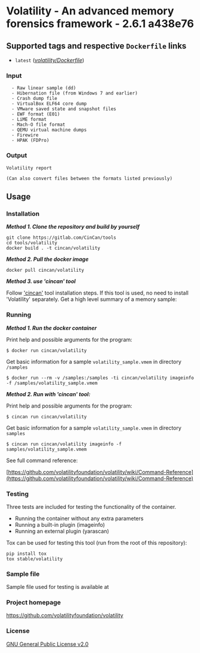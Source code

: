 # Volatility - An advanced memory forensics framework - 2.6.1 a438e76

## Supported tags and respective `Dockerfile` links

* `latest` ([*volatility/Dockerfile*](https://gitlab.com/CinCan/tools/blob/master/volatility/Dockerfile))

### Input

```
  - Raw linear sample (dd)
  - Hibernation file (from Windows 7 and earlier)
  - Crash dump file
  - VirtualBox ELF64 core dump
  - VMware saved state and snapshot files
  - EWF format (E01) 
  - LiME format
  - Mach-O file format
  - QEMU virtual machine dumps
  - Firewire 
  - HPAK (FDPro)
```

### Output

```
Volatility report
  
(Can also convert files between the formats listed previously)

```


## Usage

### Installation

__*Method 1. Clone the repository and build by yourself*__
```
git clone https://gitlab.com/CinCan/tools
cd tools/volatility
docker build . -t cincan/volatility
```

__*Method 2. Pull the docker image*__
```
docker pull cincan/volatility
```
__*Method 3. use 'cincan' tool*__

Follow ['cincan'](https://gitlab.com/CinCan/cincan-command) tool installation steps. If this tool is used, no need to install 'Volatility' separately.
Get a high level summary of a memory sample:  

### Running

__*Method 1. Run the docker container*__

Print help and possible arguments for the program:

`$ docker run cincan/volatility`

Get basic information for a sample `volatility_sample.vmem` in directory `/samples`

`$ docker run --rm -v /samples:/samples -ti cincan/volatility imageinfo -f /samples/volatility_sample.vmem`  

__*Method 2. Run with 'cincan' tool:*__

Print help and possible arguments for the program:
 
`$ cincan run cincan/volatility`

Get basic information for a sample `volatility_sample.vmem` in directory `samples`

`$ cincan run cincan/volatility imageinfo -f samples/volatility_sample.vmem`


See full command reference:


[https://github.com/volatilityfoundation/volatility/wiki/Command-Reference](https://github.com/volatilityfoundation/volatility/wiki/Command-Reference)  

### Testing

Three tests are included for testing the functionality of the container.
* Running the container without any extra parameters
* Running a built-in plugin (imageinfo)
* Running an external plugin (yarascan)

Tox can be used for testing this tool (run from the root of this repository):
```
pip install tox
tox stable/volatility
```

### Sample file

Sample file used for testing is available at

### Project homepage

https://github.com/volatilityfoundation/volatility

### License

[GNU General Public License v2.0](https://github.com/volatilityfoundation/volatility/blob/master/LICENSE.txt)
